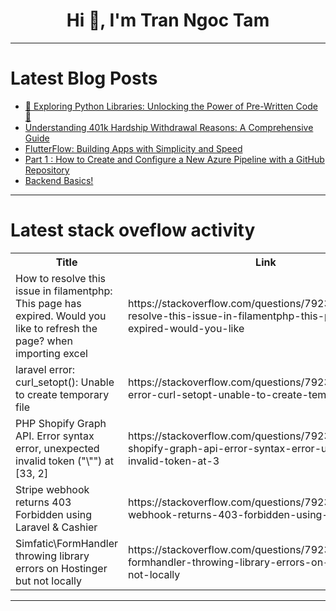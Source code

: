 <h1 align="center">Hi 👋, I'm Tran Ngoc Tam</h1>

---

# Latest Blog Posts 
<!-- BLOG-POST-LIST:START -->
- [🌟 Exploring Python Libraries: Unlocking the Power of Pre-Written Code 🚀](https://dev.to/shreyash-hexa/exploring-python-libraries-unlocking-the-power-of-pre-written-code-3noi)
- [Understanding 401k Hardship Withdrawal Reasons: A Comprehensive Guide](https://dev.to/thenexttech/understanding-401k-hardship-withdrawal-reasons-a-comprehensive-guide-3nk2)
- [FlutterFlow: Building Apps with Simplicity and Speed](https://dev.to/mohd_shadab_dev/flutterflow-building-apps-with-simplicity-and-speed-22nh)
- [Part 1 : How to Create and Configure a New Azure Pipeline with a GitHub Repository](https://dev.to/shashank-mishra-dev/part-1-how-to-create-and-configure-a-new-azure-pipeline-with-a-github-repository-41g1)
- [Backend Basics!](https://dev.to/islam-alden/backend-basics-1hgf)
<!-- BLOG-POST-LIST:END -->

---

# Latest stack oveflow activity
<table>
  <tr><th>Title</th><th>Link</th></tr>
  <!-- STACKOVERFLOW:START --><tr><td>How to resolve this issue in filamentphp: This page has expired. Would you like to refresh the page? when importing excel</td><td>https://stackoverflow.com/questions/79230433/how-to-resolve-this-issue-in-filamentphp-this-page-has-expired-would-you-like</td></tr><tr><td>laravel error: curl_setopt&lpar;&rpar;: Unable to create temporary file</td><td>https://stackoverflow.com/questions/79230429/laravel-error-curl-setopt-unable-to-create-temporary-file</td></tr><tr><td>PHP Shopify Graph API. Error syntax error, unexpected invalid token &lpar;&quot;\&quot;&quot;&rpar; at [33, 2]</td><td>https://stackoverflow.com/questions/79230420/php-shopify-graph-api-error-syntax-error-unexpected-invalid-token-at-3</td></tr><tr><td>Stripe webhook returns 403 Forbidden using Laravel &amp; Cashier</td><td>https://stackoverflow.com/questions/79230416/stripe-webhook-returns-403-forbidden-using-laravel-cashier</td></tr><tr><td>Simfatic\FormHandler throwing library errors on Hostinger but not locally</td><td>https://stackoverflow.com/questions/79230118/simfatic-formhandler-throwing-library-errors-on-hostinger-but-not-locally</td></tr><!-- STACKOVERFLOW:END -->
</table>

---


